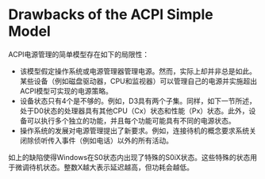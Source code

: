 # Drawbacks of the ACPI Simple Model
ACPI电源管理的简单模型存在如下的局限性：

* 该模型假定操作系统或电源管理器管理电源。然而，实际上却并非总是如此。某些设备（例如磁盘驱动器，CPU和监视器）可以管理自己的电源并实施超出ACPI模型可实现的电源策略。
* 设备状态只有4个是不够的。例如，D3具有两个子集。同样，如下一节所述，处于D0状态的处理器具有其他CPU（Cx）状态和性能（Px）状态。此外，设备可以执行多个独立的功能，并且每个功能可能具有不同的电源状态。
* 操作系统的发展对电源管理提出了新要求。例如，连接待机的概念要求系统关闭除侦听传入事件（例如电话）以外的所有活动。

如上的缺陷使得Windows在S0状态内出现了特殊的S0iX状态。这些特殊的状态用于微调待机状态。整数X越大表示延迟越高，但功耗会越低。